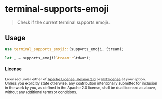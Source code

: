 # terminal-supports-emoji

> Check if the current terminal supports emojis.

## Usage

```rust
use terminal_supports_emoji::{supports_emoji, Stream);

let _ = supports_emoji(Stream::Stdout);
```

#### License

<sup>
Licensed under either of <a href="license-apache">Apache License, Version
2.0</a> or <a href="license-mit">MIT license</a> at your option.
</sup>

<br>

<sub>
Unless you explicitly state otherwise, any contribution intentionally submitted
for inclusion in the work by you, as defined in the Apache-2.0 license, shall be
dual licensed as above, without any additional terms or conditions.
</sub>
